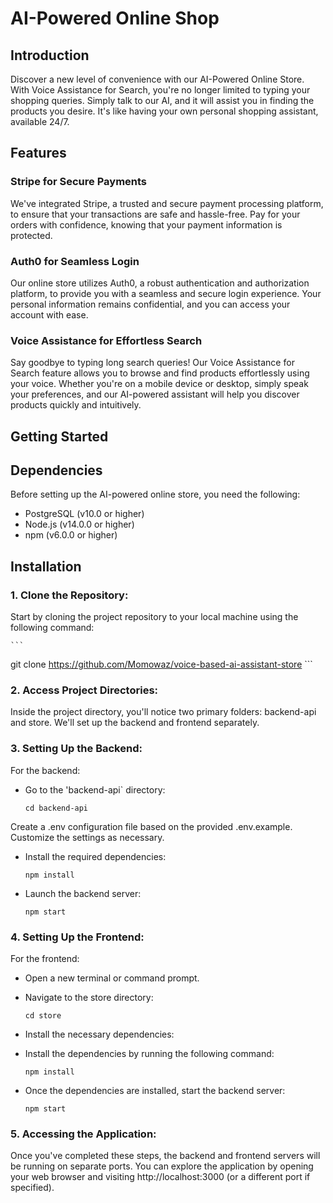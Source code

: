# AI-Powered Online Shop


## Introduction

Discover a new level of convenience with our AI-Powered Online Store. With Voice Assistance for Search, you're no longer limited to typing your shopping queries. Simply talk to our AI, and it will assist you in finding the products you desire. It's like having your own personal shopping assistant, available 24/7.


## Features

### Stripe for Secure Payments
We've integrated Stripe, a trusted and secure payment processing platform, to ensure that your transactions are safe and hassle-free. Pay for your orders with confidence, knowing that your payment information is protected.

### Auth0 for Seamless Login
Our online store utilizes Auth0, a robust authentication and authorization platform, to provide you with a seamless and secure login experience. Your personal information remains confidential, and you can access your account with ease.

### Voice Assistance for Effortless Search
Say goodbye to typing long search queries! Our Voice Assistance for Search feature allows you to browse and find products effortlessly using your voice. Whether you're on a mobile device or desktop, simply speak your preferences, and our AI-powered assistant will help you discover products quickly and intuitively.

## Getting Started


## Dependencies

Before setting up the AI-powered online store, you need the following:

- PostgreSQL (v10.0 or higher)
- Node.js (v14.0.0 or higher)
- npm (v6.0.0 or higher)

## Installation

### 1. Clone the Repository:
Start by cloning the project repository to your local machine using the following command:


    ```
  git clone https://github.com/Momowaz/voice-based-ai-assistant-store
    ```

### 2. Access Project Directories:
Inside the project directory, you'll notice two primary folders: backend-api and store. We'll set up the backend and frontend separately.

### 3. Setting Up the Backend:

For the backend:

- Go to the 'backend-api` directory:

  ``` 
  cd backend-api
  ```

Create a .env configuration file based on the provided .env.example. Customize the settings as necessary.

- Install the required dependencies:

  ```
  npm install
  ```

- Launch the backend server:

  ```
  npm start
  ```

### 4. Setting Up the Frontend:

For the frontend:

- Open a new terminal or command prompt.
- Navigate to the store directory:

  ```
  cd store
  ```

- Install the necessary dependencies:

- Install the dependencies by running the following command:

  ```
  npm install
  ```

- Once the dependencies are installed, start the backend server:
  ```
  npm start
  ```


### 5. Accessing the Application:
Once you've completed these steps, the backend and frontend servers will be running on separate ports. You can explore the application by opening your web browser and visiting http://localhost:3000 (or a different port if specified).